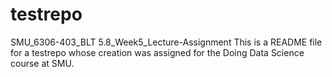 # testrepo
SMU_6306-403_BLT 5.8_Week5_Lecture-Assignment
This is a README file for a testrepo whose creation was assigned for the Doing Data Science course at SMU.
